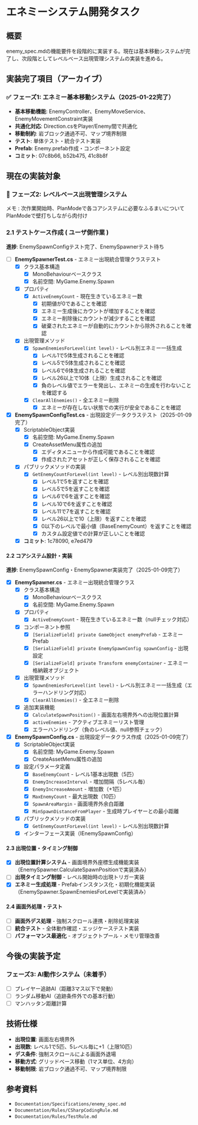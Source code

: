 # エネミーシステム開発タスク

## 概要
enemy_spec.mdの機能要件を段階的に実装する。現在は基本移動システムが完了し、次段階としてレベルベース出現管理システムの実装を進める。

## 実装完了項目（アーカイブ）

### ✅ フェーズ1: エネミー基本移動システム（2025-01-22完了）
- **基本移動機能**: EnemyController、EnemyMoveService、EnemyMovementConstraint実装
- **共通化対応**: Direction.csをPlayer/Enemy間で共通化
- **移動制約**: 岩ブロック通過不可、マップ境界制限
- **テスト**: 単体テスト・統合テスト実装
- **Prefab**: Enemy.prefab作成・コンポーネント設定
- **コミット**: 07c8b66, b52b475, 41c8b8f

## 現在の実装対象

### 🔄 フェーズ2: レベルベース出現管理システム

メモ : 次作業開始時、PlanModeで各コアシステムに必要なふるまいについてPlanModeで壁打ちしながら肉付け

### 2.1 テストケース作成 ( ユーザ側作業 )
**進捗**: EnemySpawnConfigテスト完了、EnemySpawnerテスト待ち
- [ ] **EnemySpawnerTest.cs** - エネミー出現統合管理クラステスト
  - [X] クラス基本構造
    - [X] MonoBehaviourベースクラス
    - [X] 名前空間: MyGame.Enemy.Spawn
  - [X] プロパティ
    - [X] `ActiveEnemyCount` - 現在生きているエネミー数
      - [X] 初期値が0であることを確認
      - [x] エネミー生成後にカウントが増加することを確認
      - [X] エネミー削除後にカウントが減少することを確認
      - [X] 破棄されたエネミーが自動的にカウントから除外されることを確認
  - [X] 出現管理メソッド
    - [X] `SpawnEnemiesForLevel(int level)` - レベル別エネミー一括生成
      - [X] レベル1で5体生成されることを確認
      - [x] レベル5で5体生成されることを確認
      - [X] レベル6で6体生成されることを確認
      - [X] レベル26以上で10体（上限）生成されることを確認
      - [X] 負のレベル値でエラーを発出し、エネミーの生成を行わないことを確認する
    - [X] `ClearAllEnemies()` - 全エネミー削除
      - [X] エネミーが存在しない状態での実行が安全であることを確認
- [x] **EnemySpawnConfigTest.cs** - 出現設定データクラステスト（2025-01-09完了）
  - [x] ScriptableObject実装
    - [x] 名前空間: MyGame.Enemy.Spawn
    - [x] CreateAssetMenu属性の追加
      - [x] エディタメニューから作成可能であることを確認
      - [x] 作成されたアセットが正しく保存されることを確認
  - [x] パブリックメソッドの実装
    - [x] `GetEnemyCountForLevel(int level)` - レベル別出現数計算
      - [x] レベル1で5を返すことを確認
      - [x] レベル5で5を返すことを確認
      - [x] レベル6で6を返すことを確認
      - [x] レベル10で6を返すことを確認
      - [x] レベル11で7を返すことを確認
      - [x] レベル26以上で10（上限）を返すことを確認
      - [x] 0以下のレベルで最小値（BaseEnemyCount）を返すことを確認
      - [x] カスタム設定値での計算が正しいことを確認
  - [x] **コミット**: 1c78090, e7ed479

#### 2.2 コアシステム設計・実装
**進捗**: EnemySpawnConfig・EnemySpawner実装完了（2025-01-09完了）
- [x] **EnemySpawner.cs** - エネミー出現統合管理クラス
  - [x] クラス基本構造
    - [x] MonoBehaviourベースクラス
    - [x] 名前空間: MyGame.Enemy.Spawn
  - [x] プロパティ
    - [x] `ActiveEnemyCount` - 現在生きているエネミー数（nullチェック対応）
  - [x] コンポーネント参照
    - [x] `[SerializeField] private GameObject enemyPrefab` - エネミーPrefab
    - [x] `[SerializeField] private EnemySpawnConfig spawnConfig` - 出現設定
    - [x] `[SerializeField] private Transform enemyContainer` - エネミー格納親オブジェクト
  - [x] 出現管理メソッド
    - [x] `SpawnEnemiesForLevel(int level)` - レベル別エネミー一括生成（エラーハンドリング対応）
    - [x] `ClearAllEnemies()` - 全エネミー削除
  - [x] 追加実装機能
    - [x] `CalculateSpawnPosition()` - 画面左右境界外への出現位置計算
    - [x] `activeEnemies` - アクティブエネミーリスト管理
    - [x] エラーハンドリング（負のレベル値、null参照チェック）
- [x] **EnemySpawnConfig.cs** - 出現設定データクラス作成（2025-01-09完了）
  - [x] ScriptableObject実装
    - [x] 名前空間: MyGame.Enemy.Spawn
    - [x] CreateAssetMenu属性の追加
  - [x] 設定パラメータ定義
    - [x] `BaseEnemyCount` - レベル1基本出現数（5匹）
    - [x] `EnemyIncreaseInterval` - 増加間隔（5レベル毎）
    - [x] `EnemyIncreaseAmount` - 増加数（+1匹）
    - [x] `MaxEnemyCount` - 最大出現数（10匹）
    - [x] `SpawnAreaMargin` - 画面境界外余白距離
    - [x] `MinSpawnDistanceFromPlayer` - 生成時プレイヤーとの最小距離
  - [x] パブリックメソッドの実装
    - [x] `GetEnemyCountForLevel(int level)` - レベル別出現数計算
  - [x] インターフェース実装（IEnemySpawnConfig）

#### 2.3 出現位置・タイミング制御
- [x] **出現位置計算システム** - 画面境界外座標生成機能実装（EnemySpawner.CalculateSpawnPositionで実装済み）
- [ ] **出現タイミング制御** - レベル開始時の出現トリガー実装
- [x] **エネミー生成処理** - Prefabインスタンス化・初期化機能実装（EnemySpawner.SpawnEnemiesForLevelで実装済み）

#### 2.4 画面外処理・テスト
- [ ] **画面外デス処理** - 強制スクロール連携・削除処理実装
- [ ] **統合テスト** - 全体動作確認・エッジケーステスト実装
- [ ] **パフォーマンス最適化** - オブジェクトプール・メモリ管理改善

## 今後の実装予定

### フェーズ3: AI動作システム（未着手）
- [ ] プレイヤー追跡AI（距離3マス以下で発動）
- [ ] ランダム移動AI（追跡条件外での基本行動）
- [ ] マンハッタン距離計算

## 技術仕様
- **出現位置**: 画面左右境界外
- **出現数**: レベル1で5匹、5レベル毎に+1（上限10匹）
- **デス条件**: 強制スクロールによる画面外退場
- **移動方式**: グリッドベース移動（1マス単位、4方向）
- **移動制限**: 岩ブロック通過不可、マップ境界制限

## 参考資料
- `Documentation/Specifications/enemy_spec.md`
- `Documentation/Rules/CSharpCodingRule.md`
- `Documentation/Rules/TestRule.md`